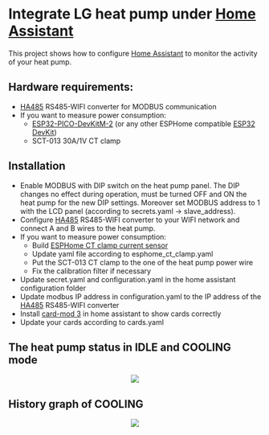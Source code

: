 # Integrate LG heat pump under [Home Assistant](https://www.home-assistant.io)

This project shows how to configure [Home Assistant](https://www.home-assistant.io) to monitor the activity of your heat pump.

## Hardware requirements:
- [HA485](https://www.securecom.eu/en/our-products/supplies-and-accessories) RS485-WIFI converter for MODBUS communication
- If you want to measure power consumption:
  - [ESP32-PICO-DevKitM-2](https://docs.espressif.com/projects/esp-idf/en/latest/esp32/hw-reference/esp32/get-started-pico-devkitm-2.html) (or any other ESPHome compatible [ESP32 DevKit](https://www.espressif.com/en/products/devkits))
  - SCT-013 30A/1V CT clamp

## Installation
- Enable MODBUS with DIP switch on the heat pump panel. The DIP changes no effect during operation, must be turned OFF and ON the heat pump for the new DIP settings. Moreover set MODBUS address to 1 with the LCD panel (according to secrets.yaml -> slave_address).
- Configure [HA485](https://www.securecom.eu/en/our-products/supplies-and-accessories) RS485-WIFI converter to your WIFI network and connect A and B wires to the heat pump.
- If you want to measure power consumption:
  - Build [ESPHome CT clamp current sensor](https://esphome.io/components/sensor/ct_clamp.html)
  - Update yaml file according to esphome_ct_clamp.yaml
  - Put the SCT-013 CT clamp to the one of the heat pump power wire
  - Fix the calibration filter if necessary
- Update secret.yaml and configuration.yaml in the home assistant configuration folder
- Update modbus IP address in configuration.yaml to the IP address of the [HA485](https://www.securecom.eu/en/our-products/supplies-and-accessories) RS485-WIFI converter
- Install [card-mod 3](https://github.com/thomasloven/lovelace-card-mod) in home assistant to show cards correctly
- Update your cards according to cards.yaml

## The heat pump status in IDLE and COOLING mode

<p align="center">
  <img src="https://github.com/xilard/home-assistant-lg-heatpump/assets/25320041/5449e5e5-0818-476a-8b49-b2ca6daedc2f" />
</p>

## History graph of COOLING

<p align="center">
  <img src="https://github.com/xilard/home-assistant-lg-heatpump/assets/25320041/daf7f0b4-9293-4542-aaf8-24cc14883003" />
</p>
